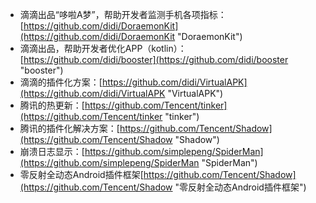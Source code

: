- 滴滴出品“哆啦A梦”，帮助开发者监测手机各项指标：[https://github.com/didi/DoraemonKit](https://github.com/didi/DoraemonKit "DoraemonKit")
- 滴滴出品，帮助开发者优化APP（kotlin）：[https://github.com/didi/booster](https://github.com/didi/booster "booster")
- 滴滴的插件化方案：[https://github.com/didi/VirtualAPK](https://github.com/didi/VirtualAPK "VirtualAPK")
- 腾讯的热更新：[https://github.com/Tencent/tinker](https://github.com/Tencent/tinker "tinker")
- 腾讯的插件化解决方案：[https://github.com/Tencent/Shadow](https://github.com/Tencent/Shadow "Shadow")
- 崩溃日志显示：[https://github.com/simplepeng/SpiderMan](https://github.com/simplepeng/SpiderMan "SpiderMan")
- 零反射全动态Android插件框架[https://github.com/Tencent/Shadow](https://github.com/Tencent/Shadow "零反射全动态Android插件框架")

